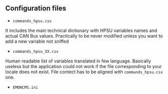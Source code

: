 ## Configuration files

- <code>commands_hpsu.csv</code>

It includes the main technical dictionary with HPSU variables names and actual CAN Bus values. Practically to be never modified unless you want to add a new variable not sniffed

- <code>commands_hpsu_XX.csv</code>

Human readable list of variables translated in few language. Basically useless but the application could not work if the file corresponding to your locale does not exist.
File contect has to be aligned with <code>commands_hpsu.csv</code> one.

- <code>EMONCMS.ini</code>
